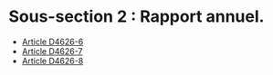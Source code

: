 # Sous-section 2 : Rapport annuel.

* [Article D4626-6](./LEGIARTI000031571181.md)
* [Article D4626-7](./LEGIARTI000031571183.md)
* [Article D4626-8](./LEGIARTI000031571185.md)
